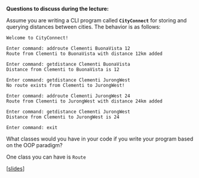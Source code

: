 **Questions to discuss during the lecture:**

<panel header=":lock: Classes for CityConnect app">
<question has-input="true">

Assume you are writing a CLI program called **`CityConnect`** for storing and querying distances between cities. The behavior is as follows:

```
Welcome to CityConnect!

Enter command: addroute Clementi BuonaVista 12
Route from Clementi to BuonaVista with distance 12km added

Enter command: getdistance Clementi BuonaVista
Distance from Clementi to BuonaVista is 12

Enter command: getdistance Clementi JurongWest
No route exists from Clementi to JurongWest!

Enter command: addroute Clementi JurongWest 24
Route from Clementi to JurongWest with distance 24km added

Enter command: getdistance Clementi JurongWest
Distance from Clementi to JurongWest is 24

Enter command: exit

```
What classes would you have in your code if you write your program based on the OOP paradigm?

<div slot="hint">

One class you can have is `Route`

</div>

</question>

[[slides](http://www.comp.nus.edu.sg/~cs2103/AY1718S1/slides/L4.pptx)]

</panel>
